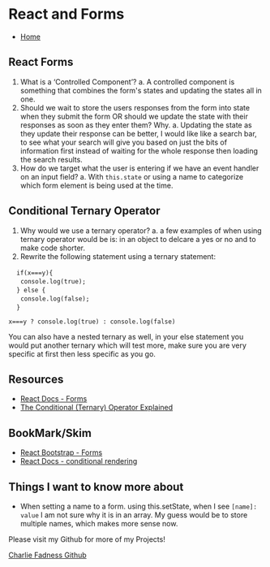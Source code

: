 # React and Forms

- [Home](https://fadnesscharlie.github.io/reading-notes/301/)

## React Forms

1. What is a ‘Controlled Component’?
  a. A controlled component is something that combines the form's states and updating the states all in one.
2. Should we wait to store the users responses from the form into state when they submit the form OR should we update the state with their responses as soon as they enter them? Why.
  a. Updating the state as they update their response can be better, I would like like a search bar, to see what your search will give you based on just the bits of information first instead of waiting for the whole response then loading the search results.
3. How do we target what the user is entering if we have an event handler on an input field?
  a. With `this.state` or using a name to categorize which form element is being used at the time.

## Conditional Ternary Operator

1. Why would we use a ternary operator?
  a. a few examples of when using ternary operator would be is: in an object to delcare a yes or no and to make code shorter.
2. Rewrite the following statement using a ternary statement:

&nbsp;&nbsp;&nbsp;&nbsp;`if(x===y){`<br>
&nbsp;&nbsp;&nbsp;&nbsp;&nbsp;&nbsp;`console.log(true);`<br>
&nbsp;&nbsp;&nbsp;&nbsp;`} else {`<br>
&nbsp;&nbsp;&nbsp;&nbsp;&nbsp;&nbsp;`console.log(false);`<br>
&nbsp;&nbsp;&nbsp;&nbsp;`}`

`x===y ? console.log(true) : console.log(false)`

You can also have a nested ternary as well, in your else statement you would put another ternary which will test more, make sure you are very specific at first then less specific as you go.

## Resources

- [React Docs - Forms](https://reactjs.org/docs/forms.html)
- [The Conditional (Ternary) Operator Explained](https://codeburst.io/javascript-the-conditional-ternary-operator-explained-cac7218beeff)

## BookMark/Skim

- [React Bootstrap - Forms](https://react-bootstrap.github.io/components/forms/)
- [React Docs - conditional rendering](https://reactjs.org/docs/conditional-rendering.html)

## Things I want to know more about

- When setting a name to a form. using this.setState, when I see `[name]: value` I am not sure why it is in an array. My guess would be to store multiple names, which makes more sense now.

Please visit my Github for more of my Projects!

[Charlie Fadness Github](https://github.com/fadnesscharlie)
